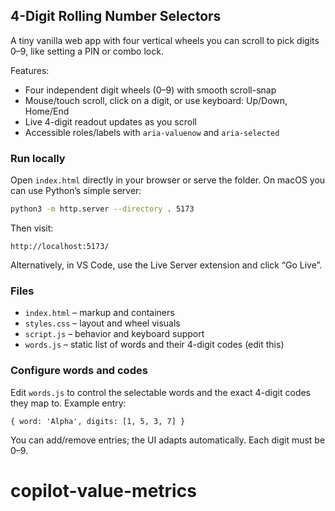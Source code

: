 ## 4-Digit Rolling Number Selectors

A tiny vanilla web app with four vertical wheels you can scroll to pick digits 0–9, like setting a PIN or combo lock.

Features:
- Four independent digit wheels (0–9) with smooth scroll-snap
- Mouse/touch scroll, click on a digit, or use keyboard: Up/Down, Home/End
- Live 4-digit readout updates as you scroll
- Accessible roles/labels with `aria-valuenow` and `aria-selected`

### Run locally

Open `index.html` directly in your browser or serve the folder. On macOS you can use Python’s simple server:

```zsh
python3 -m http.server --directory . 5173
```

Then visit:

```
http://localhost:5173/
```

Alternatively, in VS Code, use the Live Server extension and click “Go Live”.

### Files

- `index.html` – markup and containers
- `styles.css` – layout and wheel visuals
- `script.js` – behavior and keyboard support
- `words.js` – static list of words and their 4-digit codes (edit this)

### Configure words and codes

Edit `words.js` to control the selectable words and the exact 4-digit codes they map to. Example entry:

```
{ word: 'Alpha', digits: [1, 5, 3, 7] }
```

You can add/remove entries; the UI adapts automatically. Each digit must be 0–9.
# copilot-value-metrics
